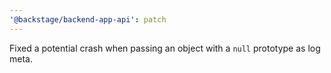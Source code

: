 ```yaml
---
'@backstage/backend-app-api': patch
---
```


Fixed a potential crash when passing an object with a `null` prototype as log meta.
